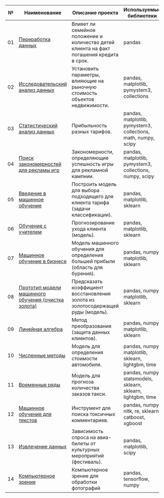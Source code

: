 №|Наименование|Описание проекта|Используемые библиотеки|Статус|
--|--|--|--|--|
01|[Переработка данных](https://github.com/AnatolyRyabov/Yandex.Praktikum/blob/main/Data_preprocessing/)|Влияет ли семейное положение и количество детей клиента на факт погашения кредита в срок.|pandas|Завершен|
02|[Исследовательский анализ данных](https://github.com/AnatolyRyabov/Yandex.Praktikum/blob/main/Exploratory_data_analysis/)|Установить параметры, влияющие на рыночную стоимость объектов недвижимости.|pandas, matplotlib, pymystem3, collections|Завершен|
03|[Статистический анализ данных](https://github.com/AnatolyRyabov/Yandex.Praktikum/blob/main/Statistical_data_analysis/)|Прибыльность разных тарифов.|pandas, matplotlib, pymystem3, collections, math, numpy, scipy|Завершен|
04|[Поиск закономерностей для рекламы игр](https://github.com/AnatolyRyabov/Yandex.Praktikum/blob/main/Critic_top_games_%20hypothesis/)|Закономерности, определяющие успешность игры  для рекламной кампнии.|pandas, matplotlib, pymystem3, collections, numpy, scipy|Завершен|
05|[Введение в машинное обучение](https://github.com/AnatolyRyabov/Yandex.Praktikum/blob/main/Introduction_to_machine_learning/)|Построить модель для выбора подходящего для клиента тарифа (задачи классификации).|pandas, matplotlib, sklearn|Завершен|
06|[Обучение с учителем](https://github.com/AnatolyRyabov/Yandex.Praktikum/blob/main/Learning_with_a_teacher/)|Прогнозирование ухода клиента (модель).|pandas, matplotlib, sklearn|Завершен|
07|[Машинное обучение в бизнесе](https://github.com/AnatolyRyabov/Yandex.Praktikum/blob/main/Machine_learning_in_business/)|Модель машинного обучения для определения большей прибыли (область для бурения).|pandas, numpy, matplotlib, sklearn|Завершен|
08|[Прототип модели машинного обучения (очистка золота)](https://github.com/AnatolyRyabov/Yandex.Praktikum/blob/main/Gold_learning_machine_model/)|Предсказать коэффициент восстановления золота из золотосодержащей руды (модель).|pandas, numpy, matplotlib, sklearn|Завершен|
09|[Линейная алгебра](https://github.com/AnatolyRyabov/Yandex.Praktikum/blob/main/Linear_algebra/)|Метод преобразования (защита данных клиентов).|pandas, numpy, matplotlib, sklearn|Завершен|
10|[Численные методы](https://github.com/AnatolyRyabov/Yandex.Praktikum/blob/main/Numerical_methods/)|Модель для определения стоимости автомобиля.|pandas, numpy, matplotlib, sklearn, lightgbm, time|Завершен|
11|[Временные ряды](https://github.com/AnatolyRyabov/Yandex.Praktikum/blob/main/Time_series/)|Модель для прогноза количества заказов такси.|pandas, numpy, statsmodels, sklearn, sklearn, lightgbm, time|Завершен|
12|[Машинное обучение для текстов](https://github.com/AnatolyRyabov/Yandex.Praktikum/blob/main/Machine_learning_for_texts/)|Инструмент для поиска токсичных комментариев.|pandas, numpy, nltk, re, sklearn, catboost, xgboost|Завершен|
13|[Извлечение данных](https://github.com/AnatolyRyabov/Yandex.Praktikum/blob/main/Retrieving_data/)|Зависимость спроса на авиа-билеты от культурных мероприятий (фестиваль).|pandas, matplotlib, scipy|Завершен|
14|[Компьютерное зрение](https://github.com/AnatolyRyabov/Yandex.Praktikum/blob/main/Computer_vision/Computer_vision.ipynb)|Компьютерное зрение для обработки фотографий|pandas, tensorflow, numpy|Завершен|
